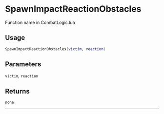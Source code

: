 # SpawnImpactReactionObstacles
Function name in CombatLogic.lua
## Usage
```lua
SpawnImpactReactionObstacles(victim, reaction)
```
## Parameters
`victim`, `reaction`
## Returns
`none`

---